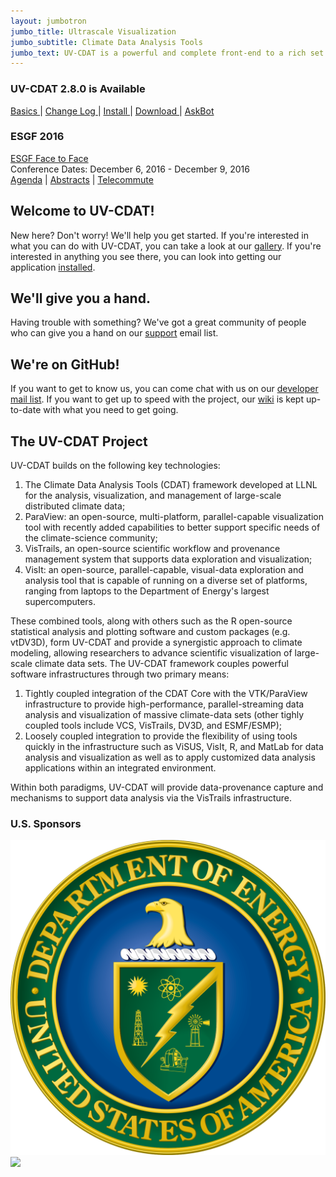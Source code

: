 ```yaml
---
layout: jumbotron
jumbo_title: Ultrascale Visualization
jumbo_subtitle: Climate Data Analysis Tools
jumbo_text: UV-CDAT is a powerful and complete front-end to a rich set of visual-data exploration and analysis capabilities well suited for climate-data analysis problems.
---
```


<div class="hero-unit announcement">
  <h3>UV-CDAT 2.8.0 is Available</h3>
  <p>
    <a href="https://github.com/UV-CDAT/uvcdat/releases"> Basics </a> |
    <a href="/changelog.html#2.8"> Change Log </a> |
    <a href="https://github.com/UV-CDAT/uvcdat/wiki/install"> Install </a> |
    <a href="http://sourceforge.net/projects/cdat/files/Releases/UV-CDAT/2.8.0/"> Download </a> | 
    <a href="http://uvcdat.askbot.com"> AskBot </a>
  </p>
</div>

<div class="hero-unit announcement">
  <h3>ESGF 2016</h3>
  <p>
    <a href="http://esgf.llnl.gov/2016-F2F.html">ESGF Face to Face</a> <br/> 
    Conference Dates: December 6, 2016 - December 9, 2016 <br/>
    <a href="http://esgf.llnl.gov/media/2016-F2F/Agenda.pdf">Agenda</a> |
    <a href="http://esgf.llnl.gov/media/2016-F2F/Abstracts.pdf">Abstracts</a> |
    <a href="http://esgf.llnl.gov/media/2016-F2F/Telecommute.pdf">Telecommute</a>
  </p>
</div>

<h2 id="new">Welcome to UV-CDAT!</h2>

New here? Don't worry! We'll help you get started. If you're interested in what you can do with UV-CDAT, you can take a look at our [gallery]. If you're interested in anything you see there, you can look into getting our application [installed][install].

<h2 id="help">We'll give you a hand.</h2>

Having trouble with something? We've got a great community of people who can give you a hand on our [support] email list.

<h2 id="contribute">We're on GitHub!</h2>

If you want to get to know us, you can come chat with us on our [developer mail list][dev]. If you want to get up to speed with the project, our [wiki] is kept up-to-date with what you need to get going.

<h2 id="info">The UV-CDAT Project</h2>
<p>
UV-CDAT builds on the following key technologies:
<ol>
  <li>The Climate Data Analysis Tools (CDAT) framework developed at LLNL for the analysis, visualization, and management of large-scale distributed climate data;</li>
  <li>ParaView: an open-source, multi-platform, parallel-capable visualization tool with recently added capabilities to better support specific needs of the climate-science community;</li>
  <li>VisTrails, an open-source scientific workflow and provenance management system that supports data exploration and visualization;</li>
  <li>VisIt: an open-source, parallel-capable, visual-data exploration and analysis tool that is capable of running on a diverse set of platforms, ranging from laptops to the Department of Energy's largest supercomputers.</li>
</ol>
</p>
<p>

These combined tools, along with others such as the R open-source statistical
analysis and plotting software and custom packages (e.g. vtDV3D), form UV-CDAT
and provide a synergistic approach to climate modeling, allowing researchers to
advance scientific visualization of large-scale climate data sets. The UV-CDAT
framework couples powerful software infrastructures through two primary means:

<ol>
  <li>Tightly coupled integration of the CDAT Core with the VTK/ParaView infrastructure to provide high-performance, parallel-streaming data analysis and visualization of massive climate-data sets (other tighly coupled tools include
  VCS, VisTrails, DV3D, and ESMF/ESMP);</li>
  <li>Loosely coupled integration to provide the flexibility of using tools quickly
  in the infrastructure such as ViSUS, VisIt, R, and MatLab for data analysis and
  visualization as well as to apply customized data analysis applications within
  an integrated environment.</li>
</ol>
</p>
<p>
Within both paradigms, UV-CDAT will provide data-provenance capture and
mechanisms to support data analysis via the VisTrails infrastructure.
</p>

<h3>U.S. Sponsors</h3>
<div class="sponsor_image">
  <img src="/images/doe.svg" class="thumbnail" />
</div>
<div class="sponsor_image">
  <img src="/images/nasa.svg" class="thumbnail" />
</div>

[gallery]: /gallery.php
[install]: /installing.html
[support]: mailto:UVCDAT-SUPPORT@LISTSERV.LLNL.GOV?body=subscribe%20uvcdat-support
[dev]: mailto:UVCDAT-DEVEL@LISTSERV.LLNL.GOV?body=subscribe%20uvcdat-devel
[wiki]: https://github.com/UV-CDAT/uvcdat/wiki

<!-- &amp;subject=Subscribe -->